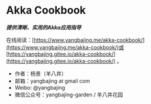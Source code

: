 # Akka Cookbook

***提供清晰、实用的Akka应用指导***

在线阅读：[https://www.yangbajing.me/akka-cookbook/](https://www.yangbajing.me/akka-cookbook/)或[https://yangbajing.gitee.io/akka-cookbook/](https://yangbajing.gitee.io/akka-cookbook/) 。

- 作者：杨景（羊八井）
- 邮箱：yangbajing at gmail com
- Weibo: @yangbajing
- 微信公众号：yangbajing-garden / 羊八井花园

